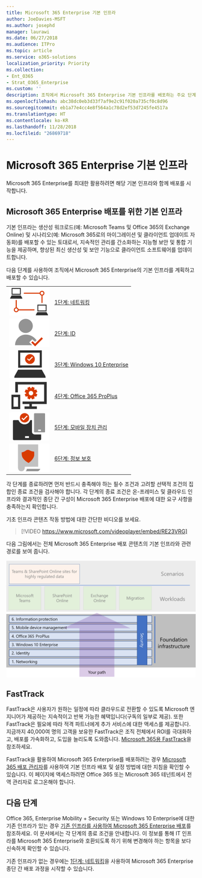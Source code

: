 ```yaml
---
title: Microsoft 365 Enterprise 기본 인프라
author: JoeDavies-MSFT
ms.author: josephd
manager: laurawi
ms.date: 06/27/2018
ms.audience: ITPro
ms.topic: article
ms.service: o365-solutions
localization_priority: Priority
ms.collection:
- Ent_O365
- Strat_O365_Enterprise
ms.custom: ''
description: 조직에서 Microsoft 365 Enterprise 기본 인프라를 배포하는 주요 단계를 이해합니다.
ms.openlocfilehash: abc38dc0eb3d33f7af9e2c91f020a735cf0c8d96
ms.sourcegitcommit: eb1a77e4cc4e8f564a1c78d2ef53d7245fe4517a
ms.translationtype: HT
ms.contentlocale: ko-KR
ms.lasthandoff: 11/28/2018
ms.locfileid: "26869718"
---
```

# <a name="microsoft-365-enterprise-foundation-infrastructure"></a>Microsoft 365 Enterprise 기본 인프라

Microsoft 365 Enterprise를 최대한 활용하려면 해당 기본 인프라와 함께 배포를 시작합니다. 

## <a name="foundation-infrastructure-for-deploying-microsoft-365-enterprise"></a>Microsoft 365 Enterprise 배포를 위한 기본 인프라

기본 인프라는 생산성 워크로드(예: Microsoft Teams 및 Office 365의 Exchange Online) 및 시나리오(예: Microsoft 365로의 마이그레이션 및 클라이언트 업데이트 자동화)를 배포할 수 있는 토대로서, 지속적인 관리를 간소화하는 지능형 보안 및 통합 기능을 제공하며, 향상된 최신 생산성 및 보안 기능으로 클라이언트 소프트웨어를 업데이트합니다.

다음 단계를 사용하여 조직에서 Microsoft 365 Enterprise의 기본 인프라를 계획하고 배포할 수 있습니다.

|||
|:-------|:-----|
|![](./media/deploy-foundation-infrastructure/networking_icon-small.png)|[1단계: 네트워킹](networking-infrastructure.md)|
|![](./media/deploy-foundation-infrastructure/identity_icon-small.png)|[2단계: ID](identity-infrastructure.md)|
|![](./media/deploy-foundation-infrastructure/win10enterprise_icon-small.png)|[3단계: Windows 10 Enterprise](windows10-infrastructure.md)|
|![](./media/deploy-foundation-infrastructure/O365proplus_icon-small.png)|[4단계: Office 365 ProPlus](office365proplus-infrastructure.md)|
|![](./media/deploy-foundation-infrastructure/mobiledevicemgmt_icon-small.png)|[5단계: 모바일 장치 관리](mobility-infrastructure.md)|
|![](./media/deploy-foundation-infrastructure/infoprotection_icon-small.png)|[6단계: 정보 보호](infoprotect-infrastructure.md)|


각 단계를 종료하려면 먼저 반드시 충족해야 하는 필수 조건과 고려할 선택적 조건의 집합인 종료 조건을 검사해야 합니다. 각 단계의 종료 조건은 온-프레미스 및 클라우드 인프라와 결과적인 종단 간 구성이 Microsoft 365 Enterprise 배포에 대한 요구 사항을 충족하는지 확인합니다.

기초 인프라 콘텐츠 작동 방법에 대한 간단한 비디오를 보세요.

> [!VIDEO https://www.microsoft.com/videoplayer/embed/RE23VRG]

다음 그림에서는 전체 Microsoft 365 Enterprise 배포 콘텐츠의 기본 인프라와 관련 경로를 보여 줍니다.

![](./media/deploy-foundation-infrastructure/m365-deploy-content-arch-foundation.png)

## <a name="fasttrack"></a>FastTrack

FastTrack은 사용자가 원하는 일정에 따라 클라우드로 전환할 수 있도록 Microsoft 엔지니어가 제공하는 지속적이고 반복 가능한 혜택입니다(구독의 일부로 제공). 또한 FastTrack은 필요에 따라 적격 파트너에게 추가 서비스에 대한 액세스를 제공합니다. 지금까지 40,000여 명의 고객을 보유한 FastTrack은 조직 전체에서 ROI를 극대화하고, 배포를 가속화하고, 도입을 늘리도록 도와줍니다. [Microsoft 365용 FastTrack](https://fasttrack.microsoft.com/microsoft365)을 참조하세요. 

FastTrack을 활용하여 Microsoft 365 Enterprise를 배포하려는 경우 [Microsoft 365 배포 관리자](https://aka.ms/microsoft365setupguide)를 사용하여 기본 인프라 배포 및 설정 방법에 대한 지침을 확인할 수 있습니다. 이 페이지에 액세스하려면 Office 365 또는 Microsoft 365 테넌트에서 전역 관리자로 로그온해야 합니다.

## <a name="next-step"></a>다음 단계

Office 365, Enterprise Mobility + Security 또는 Windows 10 Enterprise에 대한 기존 인프라가 있는 경우 [기존 인프라를 사용하여 Microsoft 365 Enterprise 배포](deploy-with-existing-infrastructure.md)를 참조하세요. 이 문서에서는 각 단계의 종료 조건을 안내합니다. 이 정보를 통해 IT 인프라를 Microsoft 365 Enterprise와 호환되도록 하기 위해 변경해야 하는 항목을 보다 신속하게 확인할 수 있습니다.

기존 인프라가 없는 경우에는 [1단계: 네트워킹](networking-infrastructure.md)을 사용하여 Microsoft 365 Enterprise 종단 간 배포 과정을 시작할 수 있습니다.